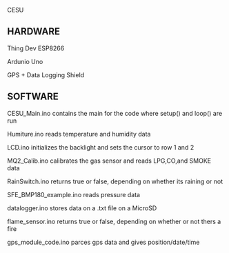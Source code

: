 CESU


HARDWARE
--------------------------------------------------------

Thing Dev ESP8266

Ardunio Uno

GPS + Data Logging Shield


SOFTWARE
----------------------------------------------------------

CESU_Main.ino contains the main for the code where setup() and loop() are run

Humiture.ino reads temperature and humidity data

LCD.ino initializes the backlight and sets the cursor to row 1 and 2

MQ2_Calib.ino calibrates the gas sensor and reads LPG,CO,and SMOKE data


RainSwitch.ino returns true or false, depending on whether its raining or not


SFE_BMP180_example.ino reads pressure data


datalogger.ino stores data on a .txt file on a MicroSD


flame_sensor.ino returns true or false, depending on whether or not thers a fire


gps_module_code.ino parces gps data and gives position/date/time









